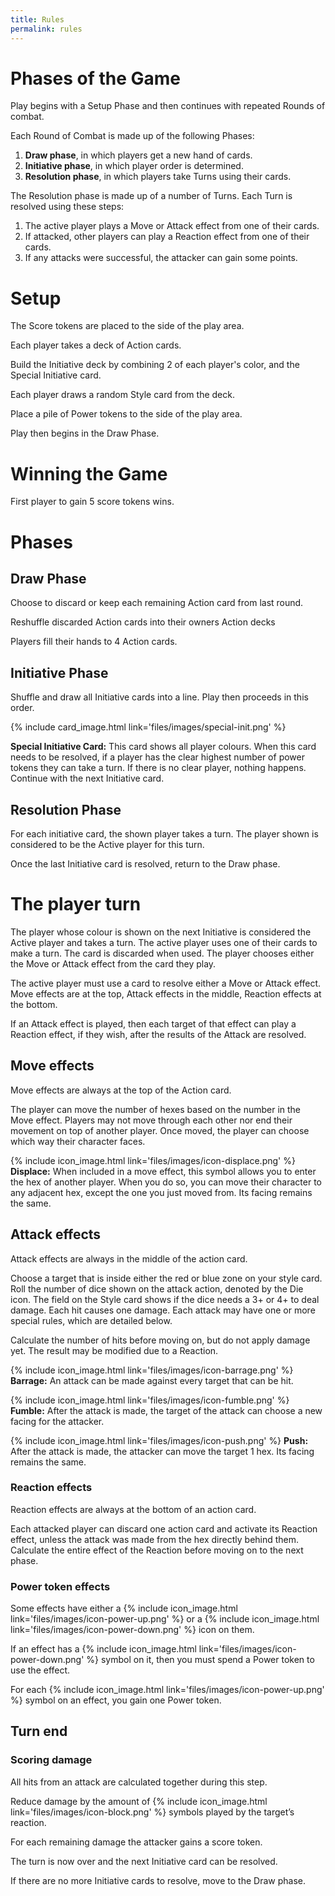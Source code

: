 ```yaml
---
title: Rules
permalink: rules
---
```


# Phases of the Game
Play begins with a Setup Phase and then continues with repeated Rounds of combat.

Each Round of Combat is made up of the following Phases:

1. **Draw phase**, in which players get a new hand of cards.
2. **Initiative phase**, in which player order is determined.
3. **Resolution phase**, in which players take Turns using their cards.

The Resolution phase is made up of a number of Turns. Each Turn is resolved using these steps:
1. The active player plays a Move or Attack effect from one of their cards.
2. If attacked, other players can play a Reaction effect from one of their cards.
3. If any attacks were successful, the attacker can gain some points.

# Setup
The Score tokens are placed to the side of the play area.

Each player takes a deck of Action cards.

Build the Initiative deck by combining 2 of each player's color, and the Special Initiative card.  

Each player draws a random Style card from the deck.

Place a pile of Power tokens to the side of the play area.

Play then begins in the Draw Phase.

# Winning the Game
First player to gain 5 score tokens wins.

# Phases
## Draw Phase
Choose to discard or keep each remaining Action card from last round.

Reshuffle discarded Action cards into their owners Action decks

Players fill their hands to 4 Action cards.

## Initiative Phase
Shuffle and draw all Initiative cards into a line. Play then proceeds in this order.

{% include card_image.html link='files/images/special-init.png' %} 

**Special Initiative Card:** This card shows all player colours. When this card needs to be resolved, if a player has the clear highest number of power tokens they can take a turn. If there is no clear player, nothing happens. Continue with the next Initiative card.

## Resolution Phase
For each initiative card, the shown player takes a turn. The player shown is considered to be the Active player for this turn.

Once the last Initiative card is resolved, return to the Draw phase.

# The player turn
The player whose colour is shown on the next Initiative is considered the Active player and takes a turn. The active player uses one of their cards to make a turn. The card is discarded when used. The player chooses either the Move or Attack effect from the card they play.

The active player must use a card to resolve either a Move or Attack effect. Move effects are at the top, Attack effects in the middle, Reaction effects at the bottom.

If an Attack effect is played, then each target of that effect can play a Reaction effect, if they wish, after the results of the Attack are resolved.

## Move effects
Move effects are always at the top of the Action card.

The player can move the number of hexes based on the number in the Move effect. Players may not move through each other nor end their movement on top of another player.
Once moved, the player can choose which way their character faces.



{% include icon_image.html link='files/images/icon-displace.png' %} **Displace:**   When included in a move effect, this symbol allows you to enter the hex of another player. When you do so, you can move their character to any adjacent hex, except the one you just moved from. Its facing remains the same. 

## Attack effects
Attack effects are always in the middle of the action card.

Choose a target that is inside either the red or blue zone on your style card. Roll the number of dice shown on the attack action, denoted by the Die icon. The field on the Style card shows if the dice needs a 3+ or 4+ to deal damage. Each hit causes one damage. Each attack may have one or more special rules, which are detailed below.

Calculate the number of hits before moving on, but do not apply damage yet. The result may be modified due to a Reaction.

{% include icon_image.html link='files/images/icon-barrage.png' %} **Barrage:** An attack can be made against every target that can be hit.

{% include icon_image.html link='files/images/icon-fumble.png' %} **Fumble:** After the attack is made, the target of the attack can choose a new facing for the attacker.

{% include icon_image.html link='files/images/icon-push.png' %} **Push:** After the attack is made, the attacker can move the target 1 hex. Its facing remains the same.

### Reaction effects
Reaction effects are always at the bottom of an action card.

Each attacked player can discard one action card and activate its Reaction effect, unless the attack was made from the hex directly behind them. Calculate the entire effect of the Reaction before moving on to the next phase.

### Power token effects
Some effects have either a {% include icon_image.html link='files/images/icon-power-up.png' %} or a {% include icon_image.html link='files/images/icon-power-down.png' %} icon on them.

If an effect has a {% include icon_image.html link='files/images/icon-power-down.png' %} symbol on it, then you must spend a Power token to use the effect.

For each {% include icon_image.html link='files/images/icon-power-up.png' %} symbol on an effect, you gain one Power token.

## Turn end
### Scoring damage
All hits from an attack are calculated together during this step.

Reduce damage by the amount of {% include icon_image.html link='files/images/icon-block.png' %} symbols played by the target’s reaction.

For each remaining damage the attacker gains a score token.

The turn is now over and the next Initiative card can be resolved.

If there are no more Initiative cards to resolve, move to the Draw phase.


